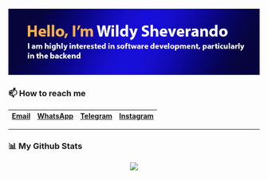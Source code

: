 <p align="center">
    <img src="https://github.com/wildyrando/wildyrando/blob/main/image.png?raw=true">
</p>

### 📫 How to reach me
|[Email](mailto:hai@wildyrando.com)|[WhatsApp](https://wa.me/628158000632)|[Telegram](https://t.me/wildyrando)|[Instagram](https://instagram.com/wildyrando)|
|:-|:-|:-|:-|
---

### 📊 My Github Stats
<div align="center">
<!--   <img src="https://github-readme-stats.vercel.app/api?username=wildyrando&show_icons=true&theme=transparent" height="210"/>
       <img src="https://github-readme-stats.vercel.app/api/top-langs/?username=wildyrando&layout=compact&theme=transparent&langs_count=10" height="210"/>
-->
    <img src="https://github-readme-streak-stats.herokuapp.com/?user=wildyrando&theme=transparent&hide_border=false" height="250"/>
</div>
